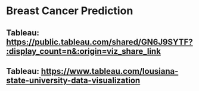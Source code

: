 # Breast Cancer Prediction

## Tableau: https://public.tableau.com/shared/GN6J9SYTF?:display_count=n&:origin=viz_share_link 
## Tableau: https://www.tableau.com/lousiana-state-university-data-visualization

